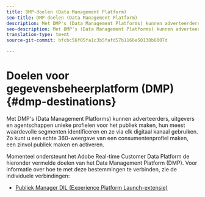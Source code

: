 ```yaml
---
title: DMP-doelen (Data Management Platform)
seo-title: DMP-doelen (Data Management Platform)
description: Met DMP's (Data Management Platforms) kunnen adverteerders, uitgevers en agentschappen unieke profielen voor het publiek maken, hun meest waardevolle segmenten identificeren en ze via elk digitaal kanaal gebruiken. Zo kunt u een echte 360-weergave van een consumentenprofiel maken, een zinvol publiek maken en activeren.
seo-description: Met DMP's (Data Management Platforms) kunnen adverteerders, uitgevers en agentschappen unieke profielen voor het publiek maken, hun meest waardevolle segmenten identificeren en ze via elk digitaal kanaal gebruiken. Zo kunt u een echte 360-weergave van een consumentenprofiel maken, een zinvol publiek maken en activeren.
translation-type: tm+mt
source-git-commit: bfcbc56f05fa1c3b5fafd57b1166e50130b6007d

---
```



# Doelen voor gegevensbeheerplatform (DMP) {#dmp-destinations}

Met DMP&#39;s (Data Management Platforms) kunnen adverteerders, uitgevers en agentschappen unieke profielen voor het publiek maken, hun meest waardevolle segmenten identificeren en ze via elk digitaal kanaal gebruiken. Zo kunt u een echte 360-weergave van een consumentenprofiel maken, een zinvol publiek maken en activeren.

Momenteel ondersteunt het Adobe Real-time Customer Data Platform de hieronder vermelde doelen van het Data Management Platform (DMP). Voor informatie over hoe te met deze bestemmingen te verbinden, zie de individuele verbindingen:

* [Publiek Manager DIL (Experience Platform Launch-extensie)](/help/rtcdp/destinations/aam-dil-extension.md)
